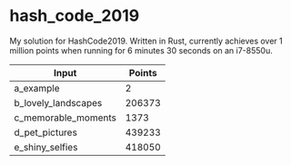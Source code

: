 # hash_code_2019
My solution for HashCode2019. Written in Rust, currently achieves over 1 million points when running for 6 minutes 30 seconds on an i7-8550u.

Input | Points
------------ | -------------
a_example | 2
b_lovely_landscapes | 206373
c_memorable_moments | 1373
d_pet_pictures | 439233
e_shiny_selfies | 418050
